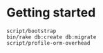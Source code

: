 # Getting started

```
script/bootstrap
bin/rake db:create db:migrate
script/profile-orm-overhead
```

